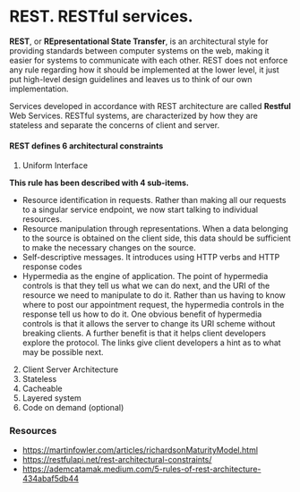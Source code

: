 # REST. RESTful services.

**REST**, or **REpresentational State Transfer**, is an architectural style for providing standards between computer systems on the web, making it easier for systems to communicate with each other. REST does not enforce any rule regarding how it should be implemented at the lower level, it just put high-level design guidelines and leaves us to think of our own implementation.

Services developed in accordance with REST architecture are called **Restful** Web Services. RESTful systems, are characterized by how they are stateless and separate the concerns of client and server.

#### REST defines 6 architectural constraints

1. Uniform Interface
  
  **This rule has been described with 4 sub-items.**
  
  * Resource identification in requests. Rather than making all our requests to a singular service endpoint, we now start talking to individual resources.
  * Resource manipulation through representations. When a data belonging to the source is obtained on the client side, this data should be sufficient to make the necessary changes on the source.
  * Self-descriptive messages. It introduces using HTTP verbs and HTTP response codes
  * Hypermedia as the engine of application. The point of hypermedia controls is that they tell us what we can do next, and the URI of the resource we need to manipulate to do it. Rather than us having to know where to post our appointment request, the hypermedia controls in the response tell us how to do it. One obvious benefit of hypermedia controls is that it allows the server to change its URI scheme without breaking clients. A further benefit is that it helps client developers explore the protocol. The links give client developers a hint as to what may be possible next.

2. Client Server Architecture
3. Stateless
4. Cacheable
5. Layered system
6. Code on demand (optional)





### Resources
* https://martinfowler.com/articles/richardsonMaturityModel.html
* https://restfulapi.net/rest-architectural-constraints/
* https://ademcatamak.medium.com/5-rules-of-rest-architecture-434abaf5db44
